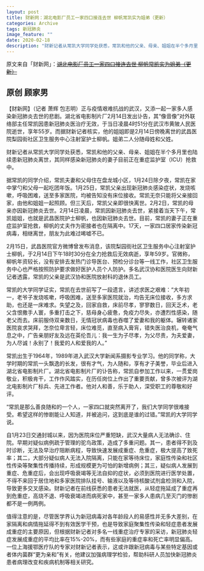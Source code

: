 ```yaml
---
layout: post
title: 财新网：湖北电影厂员工一家四口接连去世 柳帆常凯实为姐弟（更新）
categories: Archive
tags: 新冠肺炎
image_feature: ""
date: 2020-02-18
description: "财新记者从常凯大学同学处获悉，常凯和他的父亲、母亲、姐姐在半个多月里也陆续患新冠肺炎离世，其同样感染新冠肺炎的妻子目前正在重症监护室（ICU）抢救中。"
---
```


原文来自「财新网」：~~[湖北电影厂员工一家四口接连去世 柳帆常凯实为姐弟（更新）](https://archive.li/syczr#selection-453.0-478.0)~~

原创 顾家男
---

【财新网】（记者 萧辉 包志明）正与疫情艰难抗战的武汉，又添一起一家多人感染新冠肺炎去世的悲剧。湖北省电影制片厂2月14日发出讣告，其“像音像”对外联络部主任常凯因患新冠肺炎医治疗无效，于当日凌晨4时51分在武汉市黄陂人民医院逝世，享年55岁。而据财新记者核实，他的姐姐即是2月14日傍晚离世的武昌医院梨园街社区卫生服务中心注射室护士柳帆。姐弟二人分随母姓和父姓。

财新记者从常凯大学同学处获悉，常凯和他的父亲、母亲、姐姐在半个多月里也陆续患新冠肺炎离世，其同样感染新冠肺炎的妻子目前正在重症监护室（ICU）抢救中。

据常凯的同学介绍，常凯夫妻和父母住在盘龙城小区，1月24日除夕夜，常凯在家中掌勺和父母一起吃团年饭。1月25日，常凯父亲出现新冠肺炎感染症状，发烧咳嗽，呼吸困难，送至多家医院，均被告知没有床位接收。常凯无奈只能将父亲接回家，由他和姐姐一起照顾。但三天后，常凯父亲即很快离世。2月2日，常凯的母亲亦因新冠肺炎去世。2月14日凌晨，常凯因新冠肺炎去世，紧接着当天下午，常凯姐姐，也就是武昌医院护士柳帆，也因新冠肺炎去世。目前，常凯的妻子正在重症监护室抢救，柳帆的丈夫作为密接者也在隔离中。17天，一家四口居家传染新冠病毒，相继离世，朋友为此难过唏嘘不已。

2月15日，武昌医院官方微博曾发布消息，该院梨园街社区卫生服务中心注射室护士柳帆，于2月14日下午18时30分在全力抢救后无效病逝，享年59岁。官微称，柳帆年资较长，没有安排去发热门诊导医台、预检分诊台等一线工作，社区卫生服务中心也严格按照防护要求做好医护人员个人防护。多名武汉协和医院医生向财新记者透露，常凯的父亲是武汉协和医院放射科的退休员工。

常凯的大学同学证实，常凯在去世前写了一段遗言，讲述求医之艰难：“大年初一，老爷子发烧咳嗽，呼吸困难，送至多家医院就治，均告无床位接收，多方求助，也还是一床难求。失望之及，回家自救，床前尽孝，寥寥数日，回天乏术，老父含恨撒手人寰，多重打击之下，慈母身心疲惫，免疫力尽失，亦遭烈性感染，随老父而去。床前服侍双亲数日，无情冠状病毒也吞噬了爱妻和我的躯体。辗转诸家医院哀求哭拜，怎奈位卑言轻，床位难觅，直至病入膏肓，错失医治良机，奄奄气息之中，广告亲朋好友及远在英伦吾儿：我一生为子尽孝，为父尽责，为夫爱妻，为人尽诚！永别了！我爱的人和爱我的人。”

常凯出生于1964年，1989年进入武汉大学新闻系摄影专业学习。他的同学称，大学时期的常凯一头飘逸的长发，很有才气，为人随和，享有才子美誉，毕业后进入湖北省电影制片厂。湖北省电影制片厂的讣告称，常凯自参加工作以来，一贯爱岗敬业，积极肯干，工作作风踏实，在历任岗位上作出了重要贡献，曾多次被评为湖北电影制片厂标兵、先进工作者。他对人和善，乐于助人，深受职工的尊敬和好评。

“常凯是那么善良随和的一个人，一家四口就突然离开了，我们大学同学很难接受。希望这样的惨剧能让人知道，并被追问，这到底是谁的过错。”常凯的大学同学说。

自1月23日交通封城以来，因为医院床位严重短缺，武汉大量病人无法确诊、住院。早期对疑似病例疏于管理的驼鸟政策，造成了多重问题。其一，患者得不到及时诊断，无法及早治疗阻断病程，导致快速发展成重症、危重症，极大提高了致死率；其二，大部分疑似病人无法入院隔离，只能在家等待床位，家庭性传染和社区性传染等聚集性传播持续，形成规模更为可怕的新增病例；其三，疑似病人发展到重症、危重症后，会出现呼吸衰竭等无法自抑的症状，必须到医院进行医学处置，不得不来回于居住地和多家医院排队挂号、输液以及等待核酸试剂盒检测和入院，导致更多交叉感染。财新记者在前线获悉的患者无法就医，从轻症拖延成了重症再到危重症，高烧不退、呼吸衰竭进而病死家中，甚至一家多人患病几至灭门的惨剧都不是一例两例。

值得注意的是，尽管医学界认为新冠病毒对各年龄段人的易感性并无多大差别，在家隔离和病情拖延得不到有效医学干预，也是导致家庭聚集性传染和轻症患者发展成重症的主要原因，但根据财新记者对多名一线重症治疗专家的采访，新冠肺炎轻症发展成重症的平均比率在15%-20%，而有些家庭的重症率和死亡率明显偏高。一位上海援鄂医疗队的专家对财新记者表示，这或许跟新冠病毒与某些特定基因或者体内菌群“更为亲和”有关，他建议加强病理学检验，帮助科研人员加快新冠肺炎患者病理改变和疾病机制等相关研究。
